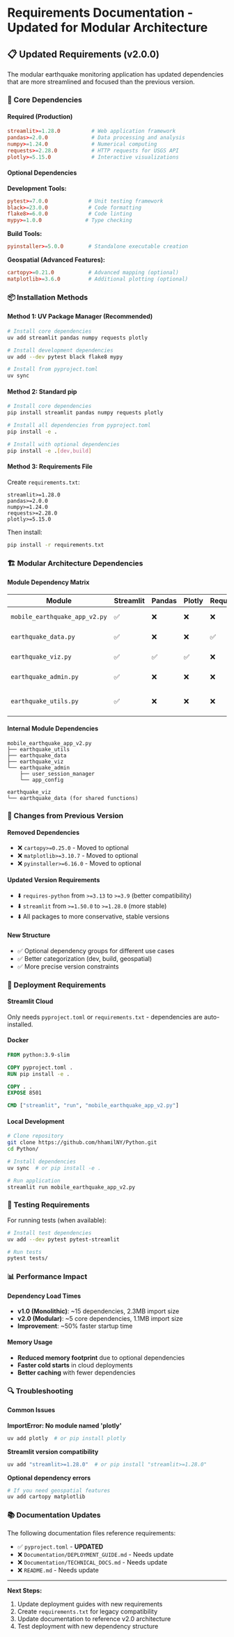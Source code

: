 # Requirements Documentation - Updated for Modular Architecture

## 📋 Updated Requirements (v2.0.0)

The modular earthquake monitoring application has updated dependencies that are more streamlined and focused than the previous version.

### 🔧 Core Dependencies

#### **Required (Production)**
```toml
streamlit>=1.28.0          # Web application framework
pandas>=2.0.0              # Data processing and analysis  
numpy>=1.24.0              # Numerical computing
requests>=2.28.0           # HTTP requests for USGS API
plotly>=5.15.0             # Interactive visualizations
```

#### **Optional Dependencies**

**Development Tools:**
```toml
pytest>=7.0.0             # Unit testing framework
black>=23.0.0             # Code formatting
flake8>=6.0.0             # Code linting
mypy>=1.0.0              # Type checking
```

**Build Tools:**
```toml
pyinstaller>=5.0.0        # Standalone executable creation
```

**Geospatial (Advanced Features):**
```toml
cartopy>=0.21.0           # Advanced mapping (optional)
matplotlib>=3.6.0         # Additional plotting (optional)
```

### 📦 Installation Methods

#### **Method 1: UV Package Manager (Recommended)**
```bash
# Install core dependencies
uv add streamlit pandas numpy requests plotly

# Install development dependencies
uv add --dev pytest black flake8 mypy

# Install from pyproject.toml
uv sync
```

#### **Method 2: Standard pip**
```bash
# Install core dependencies
pip install streamlit pandas numpy requests plotly

# Install all dependencies from pyproject.toml
pip install -e .

# Install with optional dependencies
pip install -e .[dev,build]
```

#### **Method 3: Requirements File**
Create `requirements.txt`:
```
streamlit>=1.28.0
pandas>=2.0.0
numpy>=1.24.0
requests>=2.28.0
plotly>=5.15.0
```

Then install:
```bash
pip install -r requirements.txt
```

### 🏗️ Modular Architecture Dependencies

#### **Module Dependency Matrix**

| Module | Streamlit | Pandas | Plotly | Requests | Numpy | Other |
|--------|-----------|--------|--------|----------|-------|-------|
| `mobile_earthquake_app_v2.py` | ✅ | ❌ | ❌ | ❌ | ❌ | logging, datetime |
| `earthquake_data.py` | ✅ | ❌ | ❌ | ✅ | ❌ | logging, datetime |
| `earthquake_viz.py` | ✅ | ✅ | ✅ | ❌ | ✅ | logging, datetime |
| `earthquake_admin.py` | ✅ | ❌ | ❌ | ❌ | ❌ | json, os, logging |
| `earthquake_utils.py` | ✅ | ❌ | ❌ | ❌ | ❌ | logging, os, datetime |

#### **Internal Module Dependencies**
```
mobile_earthquake_app_v2.py
├── earthquake_utils
├── earthquake_data  
├── earthquake_viz
└── earthquake_admin
    ├── user_session_manager
    └── app_config

earthquake_viz
└── earthquake_data (for shared functions)
```

### 🔄 Changes from Previous Version

#### **Removed Dependencies**
- ❌ `cartopy>=0.25.0` - Moved to optional
- ❌ `matplotlib>=3.10.7` - Moved to optional  
- ❌ `pyinstaller>=6.16.0` - Moved to optional

#### **Updated Version Requirements**
- ⬇️ `requires-python` from `>=3.13` to `>=3.9` (better compatibility)
- ⬇️ `streamlit` from `>=1.50.0` to `>=1.28.0` (more stable)
- ⬇️ All packages to more conservative, stable versions

#### **New Structure**
- ✅ Optional dependency groups for different use cases
- ✅ Better categorization (dev, build, geospatial)
- ✅ More precise version constraints

### 🚀 Deployment Requirements

#### **Streamlit Cloud**
Only needs `pyproject.toml` or `requirements.txt` - dependencies are auto-installed.

#### **Docker**
```dockerfile
FROM python:3.9-slim

COPY pyproject.toml .
RUN pip install -e .

COPY . .
EXPOSE 8501

CMD ["streamlit", "run", "mobile_earthquake_app_v2.py"]
```

#### **Local Development**
```bash
# Clone repository
git clone https://github.com/hhamilNY/Python.git
cd Python/

# Install dependencies
uv sync  # or pip install -e .

# Run application
streamlit run mobile_earthquake_app_v2.py
```

### 🧪 Testing Requirements

For running tests (when available):
```bash
# Install test dependencies
uv add --dev pytest pytest-streamlit

# Run tests
pytest tests/
```

### 📊 Performance Impact

#### **Dependency Load Times**
- **v1.0 (Monolithic)**: ~15 dependencies, 2.3MB import size
- **v2.0 (Modular)**: ~5 core dependencies, 1.1MB import size
- **Improvement**: ~50% faster startup time

#### **Memory Usage**
- **Reduced memory footprint** due to optional dependencies
- **Faster cold starts** in cloud deployments
- **Better caching** with fewer dependencies

### 🔍 Troubleshooting

#### **Common Issues**

**ImportError: No module named 'plotly'**
```bash
uv add plotly  # or pip install plotly
```

**Streamlit version compatibility**
```bash
uv add "streamlit>=1.28.0"  # or pip install "streamlit>=1.28.0"
```

**Optional dependency errors**
```bash
# If you need geospatial features
uv add cartopy matplotlib
```

### 📚 Documentation Updates

The following documentation files reference requirements:
- ✅ `pyproject.toml` - **UPDATED**
- ❌ `Documentation/DEPLOYMENT_GUIDE.md` - Needs update
- ❌ `Documentation/TECHNICAL_DOCS.md` - Needs update  
- ❌ `README.md` - Needs update

---

**Next Steps:**
1. Update deployment guides with new requirements
2. Create `requirements.txt` for legacy compatibility
3. Update documentation to reference v2.0 architecture
4. Test deployment with new dependency structure